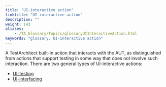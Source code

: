 ```yaml
--- 
title: "UI-interactive action"
linktitle: "UI-interactive action"
description: ""
weight: 143
aliases: 
    - /TA_Glossary/Topics/glossaryUIInteractiveAction.html
keywords: "glossary, UI-interactive action"
---
```


A TestArchitect built-in action that interacts with the AUT, as distinguished from actions that support testing in some way that does not involve such interaction. There are two general types of UI-interactive actions:

-   [UI-testing](/user-guide/support/glossary-of-terms/ui-testing-action)
-   [UI-interfacing](/user-guide/support/glossary-of-terms/ui-interfacing-action)

